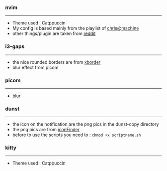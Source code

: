 ### nvim
---

- Theme used : Catppuccin
- My config is based mainly from the playlist of [chris@machine](https://www.youtube.com/watch?v=ctH-a-1eUME&list=PLhoH5vyxr6Qq41NFL4GvhFp-WLd5xzIzZ)  
- other things/plugin are taken from [reddit](https://www.reddit.com/r/neovim) 

### i3-gaps
---
- the nice rounded borders are from [xborder](https://www.youtube.com/watch?v=ctH-a-1eUME&list=PLhoH5vyxr6Qq41NFL4GvhFp-WLd5xzIzZ) 
- blur effect from picom

### picom
---
- blur 


### dunst 
---
- the icon on the notification are the png pics in the dunst-copy directory
- the png pics are from [iconFinder](https://www.iconfinder.com/)
- before to use the scripts you need to :
`chmod +x scriptname.sh` 

### kitty
---
- Theme used : Catppuccin
